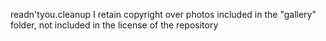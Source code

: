 readn'tyou.cleanup
I retain copyright over photos included in the "gallery" folder, not included in the license of the repository
